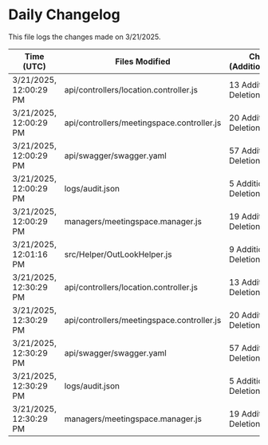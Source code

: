 # Daily Changelog

This file logs the changes made on 3/21/2025.

| Time (UTC)             | Files Modified                    | Changes (Addition/Deletion) |
|------------------------|-----------------------------------|-----------------------------|
| 3/21/2025, 12:00:29 PM | api/controllers/location.controller.js | 13 Additions & 0 Deletions |
| 3/21/2025, 12:00:29 PM | api/controllers/meetingspace.controller.js | 20 Additions & 0 Deletions |
| 3/21/2025, 12:00:29 PM | api/swagger/swagger.yaml | 57 Additions & 0 Deletions |
| 3/21/2025, 12:00:29 PM | logs/audit.json | 5 Additions & 5 Deletions |
| 3/21/2025, 12:00:29 PM | managers/meetingspace.manager.js | 19 Additions & 1 Deletions |
| 3/21/2025, 12:01:16 PM | src/Helper/OutLookHelper.js | 9 Additions & 9 Deletions|
| 3/21/2025, 12:30:29 PM | api/controllers/location.controller.js | 13 Additions & 0 Deletions|
| 3/21/2025, 12:30:29 PM | api/controllers/meetingspace.controller.js | 20 Additions & 0 Deletions|
| 3/21/2025, 12:30:29 PM | api/swagger/swagger.yaml | 57 Additions & 0 Deletions|
| 3/21/2025, 12:30:29 PM | logs/audit.json | 5 Additions & 5 Deletions|
| 3/21/2025, 12:30:29 PM | managers/meetingspace.manager.js | 19 Additions & 1 Deletions|
